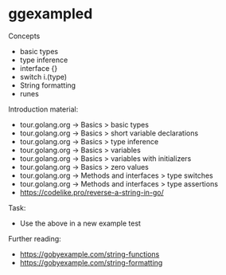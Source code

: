 # ggexampled

Concepts
  - basic types
  - type inference
  - interface {}
  - switch i.(type)
  - String formatting
  - runes
  
Introduction material:

- tour.golang.org -> Basics > basic types
- tour.golang.org -> Basics > short variable declarations
- tour.golang.org -> Basics > type inference
- tour.golang.org -> Basics > variables
- tour.golang.org -> Basics > variables with initializers
- tour.golang.org -> Basics > zero values
- tour.golang.org -> Methods and interfaces  > type switches
- tour.golang.org -> Methods and interfaces  > type assertions
- https://codelike.pro/reverse-a-string-in-go/

Task:

- Use the above in a new example test

Further reading:

- https://gobyexample.com/string-functions
- https://gobyexample.com/string-formatting

